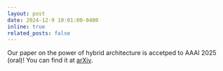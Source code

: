 ```yaml
---
layout: post
date: 2024-12-9 10:01:00-0400
inline: true
related_posts: false
---
```

Our paper on the power of hybrid architecture is accetped to AAAI 2025 (oral)! You can find it at [arXiv](https://arxiv.org/abs/2407.05591).

